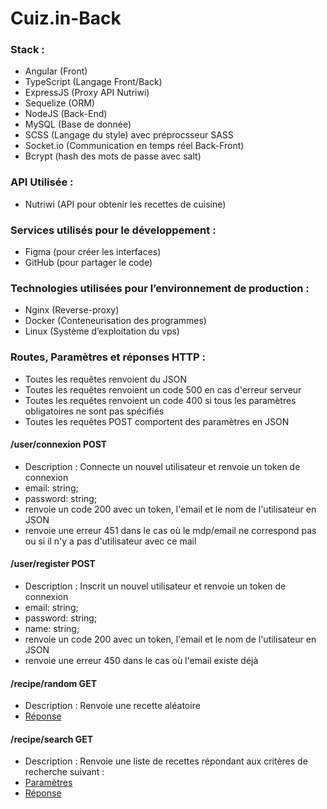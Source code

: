 # Cuiz.in-Back

### Stack :
 - Angular (Front) 
 - TypeScript (Langage Front/Back)
 - ExpressJS (Proxy API Nutriwi)
 - Sequelize (ORM)
 - NodeJS (Back-End)
 - MySQL (Base de donnée)
 - SCSS (Langage du style) avec préprocsseur SASS
 - Socket.io (Communication en temps réel Back-Front)
 - Bcrypt (hash des mots de passe avec salt)

### API Utilisée :
 - Nutriwi (API pour obtenir les recettes de cuisine)

### Services utilisés pour le développement :
 - Figma (pour créer les interfaces)
 - GitHub (pour partager le code)

### Technologies utilisées pour l’environnement de production :
 - Nginx (Reverse-proxy)
 - Docker (Conteneurisation des programmes)
 - Linux (Système d’exploitation du vps)

### Routes, Paramètres et réponses HTTP :
 * Toutes les requêtes renvoient du JSON
 * Toutes les requêtes renvoient un code 500 en cas d'erreur serveur
 * Toutes les requêtes renvoient un code 400 si tous les paramètres obligatoires ne sont pas spécifiés
 * Toutes les requêtes POST comportent des paramètres en JSON

 #### /user/connexion POST
  * Description : Connecte un nouvel utilisateur et renvoie un token de connexion
  * email: string;
  * password: string;
  * renvoie un code 200 avec un token, l'email et le nom de l'utilisateur en JSON
  * renvoie une erreur 451 dans le cas où le mdp/email ne correspond pas ou si il n'y a pas d'utilisateur avec ce mail

 #### /user/register POST
  * Description : Inscrit un nouvel utilisateur et renvoie un token de connexion
  * email: string;
  * password: string;
  * name: string;
  * renvoie un code 200 avec un token, l'email et le nom de l'utilisateur en JSON
  * renvoie une erreur 450 dans le cas où l'email existe déjà

 #### /recipe/random GET
  * Description : Renvoie une recette aléatoire
  * [Réponse](./src/routers/recipe/routeRandomRecipe/RouteRandomRecipeResponse.ts)
 
 #### /recipe/search GET
  * Description : Renvoie une liste de recettes répondant aux critères de recherche suivant :
  * [Paramètres](./src/routers/recipe/routeSearchRecipe/RouteSearchRecipeRequest.ts)
  * [Réponse](./src/routers/recipe/routeSearchRecipe/RouteSearchRecipeResponse.ts)